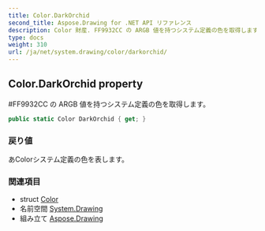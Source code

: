 ```yaml
---
title: Color.DarkOrchid
second_title: Aspose.Drawing for .NET API リファレンス
description: Color 財産. FF9932CC の ARGB 値を持つシステム定義の色を取得します
type: docs
weight: 310
url: /ja/net/system.drawing/color/darkorchid/
---
```

## Color.DarkOrchid property

#FF9932CC の ARGB 値を持つシステム定義の色を取得します。

```csharp
public static Color DarkOrchid { get; }
```

### 戻り値

あColorシステム定義の色を表します。

### 関連項目

* struct [Color](../)
* 名前空間 [System.Drawing](../../color/)
* 組み立て [Aspose.Drawing](../../../)


